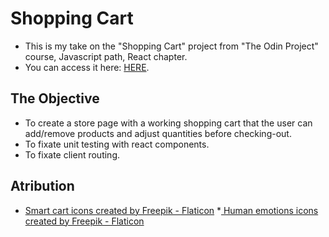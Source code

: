 # Shopping Cart

- This is my take on the "Shopping Cart" project from "The Odin Project" course, Javascript path, React chapter.
- You can access it here: [HERE](https://goik28.github.io/Odin-ShoppingCart").

## The Objective

- To create a store page with a working shopping cart that the user can add/remove products and adjust quantities before checking-out.
- To fixate unit testing with react components.
- To fixate client routing.

## Atribution

- <a href="https://www.flaticon.com/free-icons/smart-cart" title="smart cart icons">Smart cart icons created by Freepik - Flaticon</a> \*<a href="https://www.flaticon.com/free-icons/human-emotions">
  Human emotions icons created by Freepik - Flaticon
  </a>
